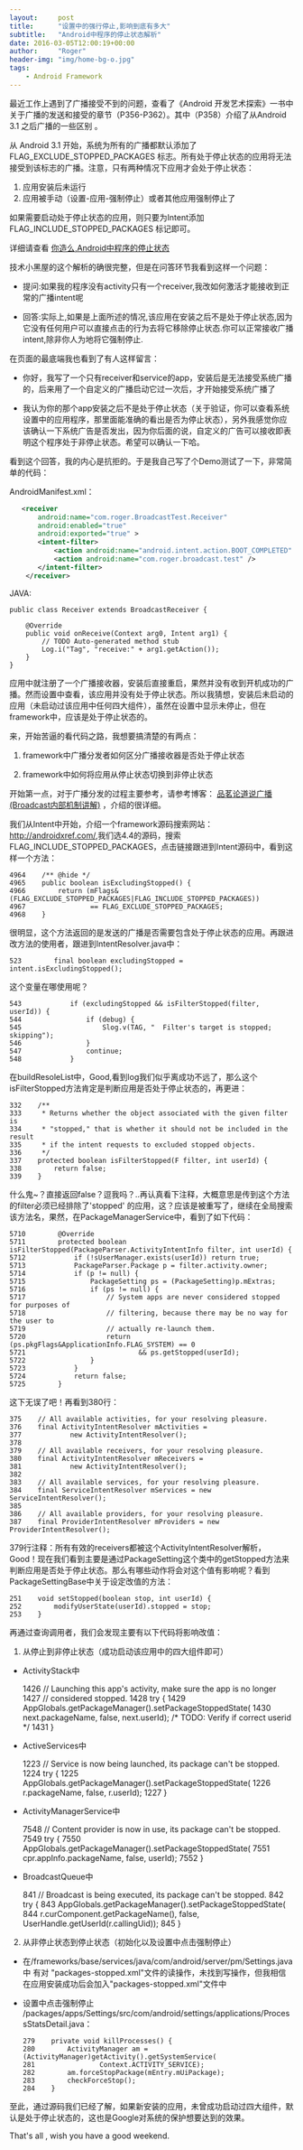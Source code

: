 ```yaml
---
layout:     post
title:      "设置中的强行停止,影响到底有多大"
subtitle:   "Android中程序的停止状态解析"
date: 2016-03-05T12:00:19+00:00
author:     "Roger"
header-img: "img/home-bg-o.jpg"
tags:
    - Android Framework
---
```

最近工作上遇到了广播接受不到的问题，查看了《Android 开发艺术探索》一书中关于广播的发送和接受的章节（P356-P362）。其中（P358）介绍了从Android 3.1 之后广播的一些区别 。

从 Android 3.1 开始，系统为所有的广播都默认添加了FLAG_EXCLUDE_STOPPED_PACKAGES 标志。所有处于停止状态的应用将无法接受到该标志的广播。注意，只有两种情况下应用才会处于停止状态：

   1. 应用安装后未运行
   2. 应用被手动（设置-应用-强制停止）或者其他应用强制停止了

如果需要启动处于停止状态的应用，则只要为Intent添加 FLAG_INCLUDE_STOPPED_PACKAGES 标记即可。

详细请查看 <a href="http://droidyue.com/blog/2014/07/14/look-inside-android-package-stop-state-since-honeycomb-mr1/index.html">你造么,Android中程序的停止状态</a>

技术小黑屋的这个解析的确很完整，但是在问答环节我看到这样一个问题：

* 提问:如果我的程序没有activity只有一个receiver,我改如何激活才能接收到正常的广播intent呢

* 回答:实际上,如果是上面所述的情况,该应用在安装之后不是处于停止状态,因为它没有任何用户可以直接点击的行为去将它移除停止状态.你可以正常接收广播intent,除非你人为地将它强制停止.

在页面的最底端我也看到了有人这样留言：

 * 你好，我写了一个只有receiver和service的app，安装后是无法接受系统广播的，后来用了一个自定义的广播启动它过一次后，才开始接受系统广播了

 * 我认为你的那个app安装之后不是处于停止状态（关于验证，你可以查看系统设置中的应用程序，那里面能准确的看出是否为停止状态），另外我感觉你应该确认一下系统广告是否发出，因为你后面的说，自定义的广告可以接收即表明这个程序处于非停止状态。希望可以确认一下哈。

看到这个回答，我的内心是抗拒的。于是我自己写了个Demo测试了一下，非常简单的代码：

AndroidManifest.xml：


```xml
   <receiver
	   android:name="com.roger.BroadcastTest.Receiver"
	   android:enabled="true"
	   android:exported="true" >
	   <intent-filter>
	       <action android:name="android.intent.action.BOOT_COMPLETED" />
	       <action android:name="com.roger.broadcast.test" />
	   </intent-filter>
	</receiver> 
```

	
JAVA:

	public class Receiver extends BroadcastReceiver {
	
		@Override
		public void onReceive(Context arg0, Intent arg1) {
			// TODO Auto-generated method stub
			Log.i("Tag", "receive:" + arg1.getAction());
		}
	}

应用中就注册了一个广播接收器，安装后直接重启，果然并没有收到开机成功的广播。然而设置中查看，该应用并没有处于停止状态。所以我猜想，安装后未启动的应用（未启动过该应用中任何四大组件），虽然在设置中显示未停止，但在framework中，应该是处于停止状态的。

来，开始苦逼的看代码之路，我想要搞清楚的有两点：
1. framework中广播分发者如何区分广播接收器是否处于停止状态

2. framework中如何将应用从停止状态切换到非停止状态

开始第一点，对于广播分发的过程主要参考，请参考博客： <a href="http://my.oschina.net/youranhongcha/blog/226274#OSC_h3_7">品茗论道说广播(Broadcast内部机制讲解)</a> ，介绍的很详细。

我们从Intent中开始，介绍一个framework源码搜索网站：<a href="http://androidxref.com/">http://androidxref.com/</a>,我们选4.4的源码，搜索FLAG_INCLUDE_STOPPED_PACKAGES，点击链接跟进到Intent源码中，看到这样一个方法：


	4964    /** @hide */
	4965    public boolean isExcludingStopped() {
	4966        return (mFlags&(FLAG_EXCLUDE_STOPPED_PACKAGES|FLAG_INCLUDE_STOPPED_PACKAGES))
	4967                == FLAG_EXCLUDE_STOPPED_PACKAGES;
	4968    }


很明显，这个方法返回的是发送的广播是否需要包含处于停止状态的应用。再跟进改方法的使用者，跟进到IntentResolver.java中：


	523        final boolean excludingStopped = intent.isExcludingStopped();


这个变量在哪使用呢？


	543            if (excludingStopped && isFilterStopped(filter, userId)) {
	544                if (debug) {
	545                    Slog.v(TAG, "  Filter's target is stopped; skipping");
	546                }
	547                continue;
	548            }


在buildResoleList中，Good,看到log我们似乎离成功不远了，那么这个isFilterStopped方法肯定是判断应用是否处于停止状态的，再更进：


	332    /**
	333     * Returns whether the object associated with the given filter is
	334     * "stopped," that is whether it should not be included in the result
	335     * if the intent requests to excluded stopped objects.
	336     */
	337    protected boolean isFilterStopped(F filter, int userId) {
	338        return false;
	339    }


什么鬼~？直接返回false？逗我吗？..再认真看下注释，大概意思是传到这个方法的filter必须已经排除了'stopped' 的应用，这？应该是被重写了，继续在全局搜索该方法名，果然，在PackageManagerService中，看到了如下代码：


	5710        @Override
	5711        protected boolean isFilterStopped(PackageParser.ActivityIntentInfo filter, int userId) {
	5712            if (!sUserManager.exists(userId)) return true;
	5713            PackageParser.Package p = filter.activity.owner;
	5714            if (p != null) {
	5715                PackageSetting ps = (PackageSetting)p.mExtras;
	5716                if (ps != null) {
	5717                    // System apps are never considered stopped for purposes of
	5718                    // filtering, because there may be no way for the user to
	5719                    // actually re-launch them.
	5720                    return (ps.pkgFlags&ApplicationInfo.FLAG_SYSTEM) == 0
	5721                            && ps.getStopped(userId);
	5722                }
	5723            }
	5724            return false;
	5725        }


这下无误了吧！再看到380行：


	375    // All available activities, for your resolving pleasure.
	376    final ActivityIntentResolver mActivities =
	377            new ActivityIntentResolver();
	378
	379    // All available receivers, for your resolving pleasure.
	380    final ActivityIntentResolver mReceivers =
	381            new ActivityIntentResolver();
	382
	383    // All available services, for your resolving pleasure.
	384    final ServiceIntentResolver mServices = new ServiceIntentResolver();
	385
	386    // All available providers, for your resolving pleasure.
	387    final ProviderIntentResolver mProviders = new ProviderIntentResolver();


379行注释：所有有效的receivers都被这个ActivityIntentResolver解析，Good！现在我们看到主要是通过PackageSetting这个类中的getStopped方法来判断应用是否处于停止状态。那么有哪些动作将会对这个值有影响呢？看到PackageSettingBase中关于设定改值的方法：


	251    void setStopped(boolean stop, int userId) {
	252        modifyUserState(userId).stopped = stop;
	253    }


再通过查询调用者，我们会发现主要有以下代码将影响改值：
1. 从停止到非停止状态（成功启动该应用中的四大组件即可）
  * ActivityStack中
      
      1426        // Launching this app's activity, make sure the app is no longer
      1427        // considered stopped.
      1428        try {
      1429            AppGlobals.getPackageManager().setPackageStoppedState(
      1430                    next.packageName, false, next.userId); /* TODO: Verify if correct userid */
      1431        }
      
  * ActiveServices中
      
      1223        // Service is now being launched, its package can't be stopped.
      1224        try {
      1225            AppGlobals.getPackageManager().setPackageStoppedState(
      1226                    r.packageName, false, r.userId);
      1227        }
      
  * ActivityManagerService中
      
      7548                        // Content provider is now in use, its package can't be stopped.
      7549                        try {
      7550                            AppGlobals.getPackageManager().setPackageStoppedState(
      7551                                    cpr.appInfo.packageName, false, userId);
      7552                        }
      
  * BroadcastQueue中
      
      841            // Broadcast is being executed, its package can't be stopped.
      842            try {
      843                AppGlobals.getPackageManager().setPackageStoppedState(
      844                        r.curComponent.getPackageName(), false, UserHandle.getUserId(r.callingUid));
      845            }
      
2. 从非停止状态到停止状态（初始化以及设置中点击强制停止）
  * 在/frameworks/base/services/java/com/android/server/pm/Settings.java 中 有对 "packages-stopped.xml"文件的读操作，未找到写操作，但我相信在应用安装成功后会加入"packages-stopped.xml"文件中
  * 设置中点击强制停止 /packages/apps/Settings/src/com/android/settings/applications/ProcessStatsDetail.java：
        
        279    private void killProcesses() {
        280        ActivityManager am = (ActivityManager)getActivity().getSystemService(
        281                Context.ACTIVITY_SERVICE);
        282        am.forceStopPackage(mEntry.mUiPackage);
        283        checkForceStop();
        284    }
        

至此，通过源码我们已经了解，如果新安装的应用，未曾成功启动过四大组件，默认是处于停止状态的，这也是Google对系统的保护想要达到的效果。

That's all , wish you have a good weekend.
